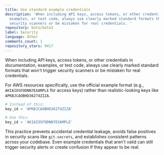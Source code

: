 ```yaml
---
title: Use standard example credentials
description: 'When including API keys, access tokens, or other credentials in documentation,
  examples, or test code, always use clearly marked standard formats that won''t trigger
  security scanners or be mistaken for real credentials. '
repository: boto/boto3
label: Security
language: Other
comments_count: 1
repository_stars: 9417
---
```


When including API keys, access tokens, or other credentials in documentation, examples, or test code, always use clearly marked standard formats that won't trigger security scanners or be mistaken for real credentials. 

For AWS resources specifically, use the official example format (e.g., `AKIAIOSFODNN7EXAMPLE` for access keys) rather than realistic-looking keys like `APKBJCAOBHD36274ZIZA`.

```python
# Instead of this:
key_id = 'APKBJCAOBHD36274ZIZA'

# Use this:
key_id = 'AKIAIOSFODNN7EXAMPLE'
```

This practice prevents accidental credential leakage, avoids false positives in security scans like `git-secrets`, and establishes consistent patterns across your codebase. Even example credentials that aren't valid can still trigger security alerts or create confusion if they appear to be real.